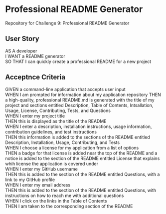 # Professional README Generator
Repository for Challenge 9: Professional README Generator
## User Story
AS A developer  
I WANT a README generator  
SO THAT I can quickly create a professional README for a new project

## Acceptnce Criteria
GIVEN a command-line application that accepts user input  
WHEN I am prompted for information about my application repository
THEN a high-quality, professional README.md is generated with the title of my project and sections entitled Description, Table of Contents, Intsallation, Usage, License, Contributing, Tests, and Questions  
WHEN I enter my project title  
THEN this is displayed as the title of the README  
WHEN I enter a description, installation instructions, usage information, contribution guidelines, and test instructions  
THEN this information is added to the sections of the README entitled Description, Installation, Usage, Contributing, and Tests  
WHEN I choose a license for my application from a list of options  
THEN a badge for that license is added near the top of the README and a notice is added to the section of the README entitled License that explains whih license the application is covered under  
WHEN I enter my GitHub username  
THEN this is added to the section of the README entitled Questions, with a link to my GitHub profile  
WHEN I enter my email address  
THEN this is added to the section of the README entitled Questions, with instructions on how to reach me with additional questions  
WHEN I click on the links in the Table of Contents  
THEN I am taken to the corresponding section of the README
